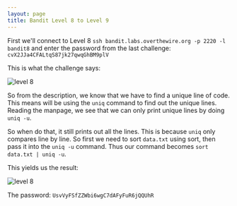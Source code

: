 ```yaml
---
layout: page
title: Bandit Level 8 to Level 9
---
```


First we'll connect to Level 8 ```ssh bandit.labs.overthewire.org -p 2220 -l bandit8``` and enter the password from the last challenge: ```cvX2JJa4CFALtqS87jk27qwqGhBM9plV```

This is what the challenge says:

![level 8](https://user-images.githubusercontent.com/41026969/50865964-0a37ab80-1376-11e9-9151-861ef168f447.png)

So from the description, we know that we have to find a unique line of code. This means will be using the ```uniq``` command to find out the unique lines. Reading the manpage, we see that we can only print unique lines by doing ```uniq -u```. 

So when do that, it still prints out all the lines. This is because ```uniq``` only compares line by line. So first we need to sort ```data.txt``` using sort, then pass it into the ```uniq -u``` command. Thus our command becomes ```sort data.txt | uniq -u```.

This yields us the result:

![level 8](https://user-images.githubusercontent.com/41026969/50866440-f2612700-1377-11e9-8b2c-7eaf9e62cd33.png)

The password: ```UsvVyFSfZZWbi6wgC7dAFyFuR6jQQUhR```